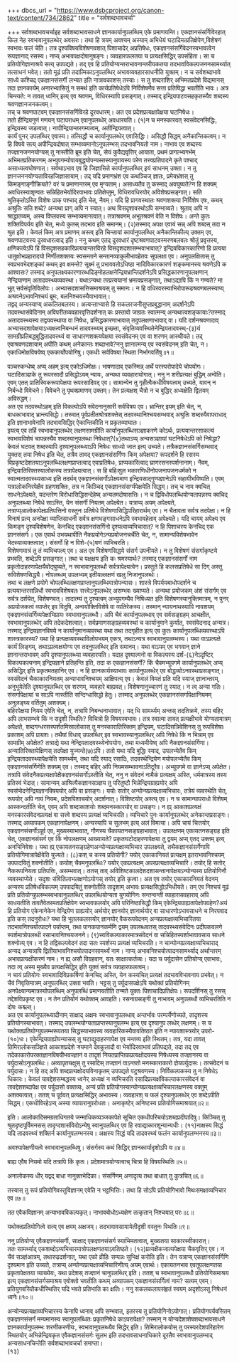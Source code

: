 +++
dbcs_url = "https://www.dsbcproject.org/canon-text/content/734/2862"
title = "सर्वशब्दभावचर्चा"

+++
सर्वशब्दभावचर्चाइह सर्वशब्दाभावसाधने
ज्ञानकार्यानुपलब्धिम् एके प्रमाणयन्ति। एकज्ञानसंसर्गिविरहात्
किल नेह स्वभावानुपलब्धेर् अवसरः। तथा हि त्रयम् अवश्यम् अस्याम् अभिधेयं घटादिमत्प्रतिक्षेपेण,विशेषणं स्वभावः
फलं चेति। तत्र दृश्यविषयविशेषणवशात् पिशाचादेर् अप्रतिषेधः, एकज्ञानसंसर्गिवेदनस्वभावत्वेन
रूपज्ञानाद् रसस्य। नाप्य् अभावपक्षदोषानुषङ्गः। व्यवहारफलतया च प्रत्यक्षसिद्धिर्
उपसंहिता। सा च प्रतियोगिज्ञानाश्रये सत्य् उपपद्यते। तद् एव हि प्रतियोग्यन्तराभावनान्तरीयकतया
तदभावविकल्पजननसामर्थ्यात् तत्साधनं भवेत्। ततो मूढं प्रति तदात्मिकाऽनुपलब्धिर् अभावव्यवहारसाधनीति
युक्तम्। न च सर्वशब्दाभावे
साध्ये कश्चिद् एकज्ञानसंसर्गी लभ्यत इति नात्रावकाशस् तस्याः। स तु शब्दराशिर् अभिमतप्रदेशे विद्यमानस् तदा ज्ञानकार्यम्
अनारभ्यासितुं न समर्थ इति कार्यप्रतिषेधेऽपि निर्विशेषणैव सत्ता प्रतिषिद्धा भवतीति
भावः। अत्र चिन्त्यते: न तावत् ध्वनिर्
इत्य् एव श्रवणम्, विधिरस्यापि प्रसङ्गात्। तस्माद् इन्द्रियपाटवसहकृतस्यैव शब्दस्य श्रवणज्ञानजनकत्वम्।  
तच् च श्रवणपाटवम् एकज्ञानसंसर्गिविरहे दुरवधारम्। अत एव प्रदेशप्रत्यक्षापेक्षया घटनिषेधः।  
ततो हीन्द्रियगुणं गणयन् घटापराधम् एवानुपलब्धेर् अवधारयति। (१)न च मनस्कारवत्
स्वसंवेदनसिद्धिः, इन्द्रियस्य जडत्वात्। नापीन्द्रियान्तरगम्यत्वम्, अतीन्द्रियत्वात्।  
कार्यं पुनर् उपलब्धिर् एवास्य। तत्सिद्धौ च कार्यानुपलब्धेर् एवासिद्धिः। असिद्धौ
सिद्धम् अनैकान्तिकत्वम्। न हि विषये सत्य् अपीन्द्रियदोषात् सम्भाव्यमानोऽनुपलम्भस्
तदभावनियतो नाम। नाभाव एव शब्दस्य
तज्ज्ञानजननयोग्यस् तु नास्तीति ब्रूम इति चेत्, सेयं कुवैद्यवृत्तिर्
आयाता, प्रथमं प्रागल्भ्यगर्भम् अभिमतप्रतिकरणम् अभ्युपगम्योपायबुद्ध्योपन्यस्तस्यानुपायस्य
परेण तत्त्वप्रतिपादने कृते पश्चाद् असाध्यत्वघोषणात्। सर्वथाऽभाव एव हि जिज्ञासिते
कार्यानुपलब्धिर् इयं साधनम् उक्ता। न तु ज्ञानजननयोग्यताविरहजिज्ञासायाम्। तद् यदि
प्रमाणभ्रंश एव कथञ्चिज् ज्ञातः, प्रमेयभ्रंशस् तु किमङ्गाङ्गीक्रियते? वरं च प्रमाणान्तरम्
एव मृग्यताम्। असाध्यतैव तु कस्माद् अवघुष्यते?न हि शक्यम् अवधिरस्याशृण्वतः
सन्निहितभेर्यादिरवाभावः प्रतिक्षेप्तुम्, विधिरावधिरयोर्
अविशेषप्रसङ्गात्। सति श्रुतिकृतोऽस्ति
विशेषः प्राक् पश्चाद् इति चेत्, नैवम्। यदि हि प्रागवस्थातः श्रवणशक्त्या
निर्विशेष एषः, कथम् अश्रुतिः सति शब्दे? अन्यथा प्राग्
अपि न स्यात्। अथ विसदृशावस्थोऽपि सम्भाव्यते। श्रुताव् अपि न श्राद्धातव्यम्, अस्य विप्लवस्य
सम्भाव्यमानत्वात्। तत्राश्रवणम् अभूतश्रवणं वेति न विशेषः। अन्ते कुतः शक्तिविपर्यय
इति चेत्, मध्ये कुतस् तदभाव इति समानम्। (२)तस्माद् अपक्ष एवायं
सन्न् अपि शब्दस् तदा न श्रुत इति। केवलं किम् अत्र प्रमाणम् अस्त्व् इति चिन्तायां
कार्यानुपलब्धिर् अनैकान्तिकीत्य् उक्तम् एव, श्रवणपाटवस्य दुरवधारत्वाद्
इति। ननु कथम् एतद् दुरवधारं
दृष्टश्रवणपाटवस्मरणबलवतः श्रोतुं प्रवृत्तस्य, क्षणिकत्वेऽपि
हि विसदृशसहकारिप्रत्ययान्तरविरहे विसदृशदशासम्भवाभावात्? इन्द्रियविकारकारिणो
हि प्रत्यया धातुक्षोभप्रहारादयो निर्णीतशक्तयः स्वसन्ताने सन्तानव्याकुलीभावहेतवः
सूपलक्षा एव। अनुपलक्षितास् तु स्वप्रभवभेदशङ्कां कथम् इव क्षमन्ते? सूक्ष्मं तु प्रभाववतोऽधिष्ठा
नादिविकारकारणं शङ्कमानस्य श्रवणेऽपि क आश्वासः? तस्माद् अनुपलक्ष्यकारणारब्धदिङ्मोहलक्षनेन्द्रियभ्रान्तिदर्शनेऽपि
प्रसिद्धकारणानुपलक्षणान् नेन्द्रियाणाम् अतादवस्थ्यव्यवस्था। यथाऽन्यथा तत्प्रत्ययानां
भ्रमत्वप्रसङ्गात्, तथाऽद्यापि किं न गण्यते? मा भूत् सर्वसंवृतिविलोपः। अभ्यासदशासत्तिसमाश्रयस्
तु समानः। न हि वधिरवरस्याभिरोपारूढश्रवणबलस्याप्य् अश्रवनेऽभावनिश्चयं ब्रूमः, बलनिश्चयस्यैवाभावात्।  
तद्वद् अन्यस्याप्य् अकलितबलस्य। अत्यन्ताभ्यासे हि सकलरजनीसुप्तप्रबुद्धानाम् अदर्शनेऽपि
तदवस्थासंवेदिनाम् अविपरीतव्यवहारवृत्तिदर्शनात् कः प्रस्तावो जाग्रतः स्वात्मन्य्
अन्यथात्वशङ्कायाः?तस्माद् अतादवस्थ्यस्य
तद्व्यवस्थाया वा निषेधः, प्रसिद्धकारणाभावात् तदुपलक्षणाभावाद् वा। यदि दर्शनश्रवणादाव्
अभ्यासदशापेक्षयाऽध्यक्षत्वनिबन्धनं तादवस्थ्यम् इच्छता, संवृतिव्यवस्थितेनेन्द्रियतादवस्थ्-(३)यं सामग्रीप्रतिबद्धबुद्धितादवस्थ्यं
वा साधारणशक्त्यपेक्षया स्वसंवेदनम् एव वा शरणम् आस्थीयते। तद् एवाश्रवणदशायाम् अपीति
कथम् अनेकान्तः शब्दाभावे?ननु ज्ञानात्मन्य्
एव स्वसंवेदनम् इति चेत्, न। एकाधिमोक्षविषयेष्व्
एककार्योपयोगिषु। एकधीः सर्वविषया
स्थिता निर्भागवर्तिषु॥१॥

पञ्चस्कन्धेष्व्
अप्य् अहम् इत्य् एकोऽधिमोक्षः। भाषणादाव् एकस्मिन्न् अर्थे परस्परोपादेये चोपयोगः।  
घटादिसञ्ज्ञके तु रूपरसादौ प्रसिद्धोऽयम् न्यायः, अन्यथा व्यवहारायोगात्। ननु न शरीप्रत्यक्षं
बुद्धिम् अन्वेति। एवम् एतत् प्रातिस्विकरूपापेक्षया रूपरसादिवद् एव। सामान्येन तु
गृहीत्वैकधीविषयत्वम् उच्यते, यावन् न निर्बन्धो विवेचने। विवेचने तु
पृथक्प्रमाणम् उक्तम्। तेन प्रत्यक्षश् चैत्रो न च बुद्धिर् अध्यक्षेति द्वितयम् अविरुद्धम्।  
अत एव तदवस्थोऽहम् इति विकल्पोऽपि संवेदनानुसारी सर्वविषय एव। भ्रान्तिर् इयम्
इति चेत्, न, बाधकाभावाद् भ्रान्त्यसिद्धेः। तस्मात् पूर्वप्रतीतश्रोत्रशक्तेस् तदवस्थानिश्चयसम्भवाद्
अश्रुतिः शब्दस्यैवापराधाद् इति ज्ञानाभावेनापि तदभावसिद्धिर् ऐकान्तिकीति न प्रकृतव्याघातः।  
इयत्य् एव तर्हि स्वभावानुपलब्धेर् लक्षणसामग्रीति कार्यानुपलब्धिसञ्ज्ञाकरणे कोऽर्थः, प्रत्ययान्तरसाकल्यं
स्वभावविशेषं चापन्नस्यैव शब्दस्यानुपलब्धा निषेधात्?(४)तथाऽप्य् अन्यसञ्ज्ञायां
घटनिषेधेऽपि को निषेद्धा? केवलं घटवत् शब्दस्यापि दृश्यानुपलब्ध्याऽपि निषेधः साध्यो जात इत्य्
उच्यते। तत्रैकज्ञानसंसर्गिसम्भवाद्
युक्तस् तया निषेध इति चेत्, तत्रैव तावद् एकज्ञानसंसर्गिणः किम् अपेक्षया? रूपदर्शने हि रसस्य
विप्रकृष्टदेशतयाऽनुपलब्धिलक्षणप्राप्तत्वाद् एवाप्रतिषेधः, प्राप्यकारित्वाद्
घ्राणरसनस्पर्शनानाम्। नैवम्, इन्द्रियातिरिक्तस्यालोकस्य
तत्रापेक्ष्यत्वात्। स हि बहिःसुल भकारणिधीनोपजनापजनधर्मको न स्वात्मतादवस्थ्यसाध्य
इति तदर्थम् एकज्ञानसंसर्गोऽपेक्ष्यमाण इन्द्रियसाद्गुण्यज्ञानेऽपि सहायीभविष्यति। एवम् यत्रालोकनिरपेक्षैव
ग्रहणशक्तिः, तत्र न किञ्चिद् एकज्ञानसंसर्ग्यपेक्षयेति सिद्धम्। तच् च नाम क्वचित्
साधनेऽपेक्ष्यते, यदन्तरेण विरोधासिद्धिसन्देहेष्व् अन्यतमदोषासत्तिः। न च द्विविधोपलब्धियोग्यतापन्नस्य
क्वचिद् अनुपलब्ध्या निषेधे साऽस्ति, येन संसर्गी नियतम्
अपेक्ष्येत। यत्राप्य् अयम् अपेक्ष्यते, तत्राप्य्आलोकापेक्षप्रतिपत्तिनो
वस्तुनः प्रतिषेधे विशेषणासिद्धिपरिहारार्थम् एव। न चैतावता सर्वत्र तदपेक्षा। न हि
विनाषं प्रत्य् अनपेक्षा व्याप्तिसाधनी सर्वत्र क्षणभङ्गसाधनेऽपि स्वभावहेताव् अपेक्ष्यते। यदि चायम् अपेक्ष्य
एव किमङ्ग दृश्यविशेषणेन, केनचिद् एकज्ञानसंसर्गिनो दृश्यत्वाव्यभिचारात्? न हि पिशाचस्य
केनचिद् एक ज्ञानसंसर्गः। एक एवार्थ उभयथापीति
नैकप्रयोगेऽन्यप्रयोजनचर्चेति चेत्, न, सामान्यविशेषभावेन
भेदस्याव्यक्तत्वात्। संसर्गो हि न विशे-(५)षणं व्यभिचरति।  
विशेषणमात्रं तु तं व्यभिचपत्य् एव। अत एव विशेषणसिद्धये संसर्ग उपनीयते। न तु विशेषणं
संसर्गाकृष्टये प्रभवति, शब्देऽपि प्रसङ्गात्। तथा च पक्षक्षय इति कः श्रमस्यार्थः? तस्माद् एकज्ञानसंसर्गो
नाम प्रकृतोदाहरणापेक्षयैवोद्घुष्यते, न स्वभावानुपलब्धौ
सर्वत्रापेक्ष्यत्वेन। प्रस्तुते हि कलसप्रतिषेधे
सा दिग् अस्तु सविशेषणसिद्ध्यै। नोपलब्धम् उपलभ्यम् इतीयल्लक्षणं खलु निजानुपलब्धेः।  
तथा च लक्षणे प्रयोगे चोपलब्धिलक्षणप्राप्तानुपलब्धिमात्रोपन्यासः। शास्त्रे विपर्ययबाधोपदर्शने
च प्रत्ययान्तरसन्निधौ स्वभावविशेषवतः सत्त्वेऽनुपलब्धेर् असम्भवः ख्याप्यते। अन्यथा
प्रयोजकम् अंशं संसर्गम् एव सर्वत्र दर्शयेत्, विशेषणवत्। तादात्म्यं तु दृश्यत्वम्
अभ्युपगम्यैव निषिध्यत इति विशेषणस्यानुक्तिमात्रम्, न पुनर् अप्रयोजकत्वं
व्याप्तेर् इव विदुषि, अन्वयोक्तिविशेषे वा व्यतिरेकस्य। तस्मान् न्यायनाथस्यापि नावशयम् एकज्ञानसंसर्गिव्यपेक्षाभिप्रायः
स्वभावानुपलब्धौ। अपि चैवं कार्यानुपलब्धाव्
एव सर्वसङ्ग्रहम् आचक्षीत, स्वभावानुपलब्धेर् अपि तदेकदेशत्वात्। सर्वप्रमाणसङ्ग्रहव्यवस्थां च
कार्यानुमाने कुर्यात्, स्वसंवेदनाद् अन्यत्र। तस्माद् इन्द्रियज्ञानविषये
न कार्यानुमानव्यवस्था यथा तथा तदगृहीत इत्य् एव कुतः कार्यानुपलब्धिव्यवस्थाऽपि शास्त्रकारस्य? यथा हि प्रत्यक्षव्यवस्थाविलोपभयम्
एकत्र, तथाऽन्यत्र स्वभावानुपलम्भस्य। यथा वाऽप्रत्यक्षे कार्यं लिङ्गम्, तथाऽप्रत्यक्षयोग्य
एव तदनुपलब्धिर् इति समानम्। यथा वाऽयम् एव भगवान्
ज्ञाने ज्ञानान्तराभावम् अपि दृश्यानुपलब्ध्या व्यवहारयति। यदाह दृश्यात्मनो वा विकल्पस्य
दर्श-(६)नेऽदृष्टिर् विकल्पकल्पनाम्
इन्द्रियज्ञाने प्रतिहन्ति इति, तदा क एकज्ञानसंसर्गी? किं चैवमभ्युपगमे
कार्यानुपलब्धेर् अप्य् असिद्धिर् इति प्रकृतमतहानिर् एव। न हि ज्ञानकार्यस्याभावः
कार्यानुपलब्धेर् एव बोद्धव्योऽनवस्थाप्रसङ्गात्। स्वसंवेदनं चैकाकारनियतम् अन्याभावनिश्चयम् आक्षिपत्य्
एव। केवलं विमतं प्रति यदि स्याज् ज्ञानान्तरम्, अनुभूयेतेति दृश्यानुपलब्धिर्
एव शरणम्, व्यवहारे बाह्यवत्। विशेषणानुच्चारणं
तु स्यात्। न त्व् अन्या गतिः। संसर्गापेक्षायां च साऽपि नास्तीति सन्दिग्धासिद्धो
हेतुः। तस्माद् अनुपलब्धेर् एकज्ञानसंसर्गापेक्षानियमम् अनुलङ्घ्य वर्तितुम् अशक्यम्।  
बहिरपेक्षया नियम
एवेति चेत्, न, तत्रापि निबन्धनाभावात्। यद् धि सामर्थ्यम् अन्तस् तदतिक्रमे, तस्य बहिर् अपि
लाभसम्भवे किं न सदृशी स्थितिः? विचित्रो हि विषयस्वभावः। तत्र स्वात्मा
तावत् प्रत्यक्षीभावे योग्यतामात्रम् अपेक्षते, शब्दगन्धरसस्पर्शतमिस्रालोकास्
तु मनस्कारातिरिक्तम् इन्द्रियम्, घटादिसन्निवेशिनस् तु रूपविशेषाः प्रकाशम्
अपि प्रायशः। तथैषां विधाव् उपलब्धिर् इव स्वभावस्यानुपलब्धिर् अपि निषेधे किं न भिन्नाम्
एव सामग्रीम् अपेक्षेत? तत्राद्ये यथा नेन्द्रियतादवस्थ्येनोपयोगः, तथा मध्यमीयेष्व्
अपि नैकज्ञानसंसर्गिणा। अन्यातिरिक्तापेक्षिणस् तदपेक्षा युज्यन्ते(७)ऽपि। ततो यथा यदि
बुद्धिः स्याद्, उपलभ्येतैव किम् इन्द्रियतादवस्थ्यापेक्षयेति सामर्थ्यम्, तथा यदि स्याद्
रसादिः, तदवस्थेन्द्रियेण मयोपलभ्येतैव किम् एकज्ञानसंसर्गिणेति शक्यम् एव। तस्माद्
बहिर् अपि नियमसम्भावनाऽतिदूरैव। अभ्युपगमे वा ज्ञानेऽप्य् अपेक्षेत। तत्रापि संवेदनैकप्रत्यक्षापेक्षैकज्ञानसंसर्गोऽस्तीति
चेत्, ननु न संवेदनं नामैकं प्रत्यक्षम् अस्ति, धर्ममात्रस्य तस्य
प्रतिस्वं भेदात्। सामान्यम् आश्रित्यैकज्ञानसञ्ज्ञय तु परितुष्टौ भिन्नेन्द्रियग्राह्ययोर्
अपि स्वसंप्वेदनेन्द्रियज्ञानविषययोर् अपि वा प्रसङ्गः। ययोः सतोर् अन्योन्यप्रत्यक्षाव्यभिचारः, तत्रेयं व्यवस्थेति
चेत्, रूपयोर् अपि नायं नियमः, प्रदेशपिशाचयोर्
अदर्शनात्। विशिष्टयोर् अस्त्य् एव। न च सामान्यापराधो विशेषम् आस्कन्दतीति चेत्, एवम् अपि शब्दाकाशयोः
शब्दमनस्कारयोर् वा प्रसङ्गः। न ह्य् आकाशप्रत्यक्षं मनस्कारसंवेदनप्रत्यक्षं वा सत्त्वे
शब्दस्य प्रत्यक्षं व्यभिचरति। व्यभिचारे पुनः कार्यानुपलब्धेर् अनेकान्तप्रसङ्गः।  
तस्माद् अव्यापकम् एकज्ञानापेक्षणम्। अन्यस्यापि च सुलभम् इत्य् अलं विमत्या। अपि चायं चित्तयोर्
एकज्ञानसंसर्गोऽपूर्व एव, मुख्यस्याभावात्, गौणस्य चैकायतनसङ्ग्रहाभावात्। उपलक्षणम् एकायतनसङ्ग्रह
इति चेत्, एकज्ञानसंसर्ग एव किं नोपलक्षणम् आख्यायते? प्रकृतघटोदाहरणापेक्षया
तु द्वयम् अप्य् एतद् उक्तम् इत्य् अनभिनिवेशः। यथा ह्य् एकायतनसङ्ग्रहेणअन्योन्यप्रत्यक्षाव्यभिचार
उपलक्ष्यते, तथैकज्ञानसंसर्गेणापि प्रतियोगिमात्रापेक्षैवेति युज्यते। (८)कश् च कस्य प्रतियोगी? ययोर् एकाकानियतं
प्रत्यक्षम् इतराभावनिश्चयम् उपपादयितुं शक्नोतीति। कयोश् चैवमनुपलब्धिः? ययोर् एकप्रत्यक्षम्
अपरप्रत्यक्षाव्यभिचारि। तयोर् हि सतोर् नैकरूपनियता प्रतिपत्तिः, असम्भवात्। ततस्
ताव् अविशिष्टकालदेशदशासन्तानापेक्षयऽन्योन्यस्य प्रतियोगिनौ व्यवस्थाप्येते। सदृशः
संवितिलाभलक्षणोऽयोगस् तयोर् इति कृत्वा। अत एव तयोर् एकाकारनियतं वेदनम् अन्यस्य प्रतिषेधविकल्पम्
उपपादयितुं शक्नोतीति तादृशाम् अभावः प्रत्यक्षसिद्धोऽभिधीयते। तम् एव निश्चयं मूढं
प्रति प्रतियोग्युपलम्भस्वभावानुपलब्धिर् उपलब्धियोग्यता युगयोगिनः सन्तन्वन्ती व्याहारव्यवहाराव्
अपि साधयतीति तावतैवेतरमतप्रतिक्षेपेण स्वभावफलयोर् अपि परिनिष्ठासिद्धौ किम् एकेन्द्रियग्राह्यतापेक्षोपग्रहेण?अयं हि प्रतियोग
एकेनानेकेन वेन्द्रियेण ग्राह्ययोर् अर्थयोर् ज्ञानयोर् ज्ञानार्थयोर् वा साधारणोऽभावसाधने
च निरपवाद इति कस् तदनुरोधः? यथा हि भूतलकलसयोर् ज्ञानयोर् वैकरूपवेदनम्
अन्यप्रत्यक्षाव्यभिचारितया तदभावनिश्चयोत्पादने पर्याप्तम्, तथा पानकपानकर्मणि द्वयम् उपलब्धवतस् तादवस्थ्यसंवेदिनः
प्रदीपकवलने स्पर्शमात्रोपलब्धी रसाभावनिश्चयजनने। (९)स्वविकल्पाकारमात्रसंवेदनं
वा सन्निहितस्पर्शाभावावसाय साधने शक्नोत्य् एव। न हि तद्विकल्पवेदनं तदा सतः स्पर्शस्य
प्रत्यक्षं व्यभिचरति। न चान्योन्यप्रत्यक्षाव्यभिचाराद्
अन्यद् अन्यत्रापि द्वितीयाभावनिश्चयोत्पादनसामर्थ्यं नाम। नाप्य् अभावनिश्चयोत्पादनसामर्थ्याद्
अर्थान्तरम् अभावप्रत्यक्षीकरणं नाम। न ह्य् असौ विग्रहवान्, यतः साक्षात्कर्तव्यः। यदा च पर्युदासेन
प्रतियोग्य् एवाभावः, तदा त्व् अस्य मुख्यैव प्रत्यक्षसिद्धिर् इति युक्तं सर्वत्र व्यवहारफलत्वम्।  
न चायं प्रतियोगः स्वभावादिविप्रकर्षिणां केनचिद् अस्ति, येन कस्यचित् प्रत्यक्षं
तदभावविभावनाय प्रभवेत्। न चैवं निवृत्तिमात्रम् अनुपलब्धिर् उक्ता भवति। भट्टस् तु पर्युदासपक्षेऽपि
यथोक्तं प्रतियोगिनम् अनपेक्ष्यान्यमात्रस्योपलब्धिम् अनुपलब्धिं प्रमाणयतीति तन्मते
युक्तः पिशाचादिप्रतिक्षेपः। रूपदर्शिनस् तु रसस् तद्देशविप्रकृष्ट एव। न तेन प्रतियोगं
यथोक्तम् आवहति। रसनाग्रसङ्गी तु नाभावम् अनुपलब्धौ व्यभिचरतिति न दोषः कश्च्ल्त्।  
अत एव कार्यानुपलब्ध्यादीनाम् साक्षाद् अक्षमः स्वभावानुपलब्धाव् अन्तर्भावः परम्पर्येणोच्यते, तादृशस्य प्रतियोगस्याभावत्। तस्माद् उपलम्भयोग्यताप्राप्तस्यानुपलम्भ
इत्य् एव दृश्यानुप लब्धेर् लक्षणम्। स च यथोक्तप्रतियोग्युपलम्भरूपतया सिद्धस्याभावस्य
व्यवहारिकस्यैवावतिष्ठत इति न न्यायशास्त्रयोर् उपरो-(१०)धः। एकेन्द्रियग्राह्योपन्यासस्
तु घटाद्युदाहरणापेक्ष एव मन्तव्य इति स्थितम्। तत्र, यदा तावत् तिमिरालोकसञ्ज्ञिते
आकाशप्रदेशे ऱ्श्यमाने देवकुलादौ वा भेर्यादिरवाभावं प्रतिपद्यते, तदा तद् एव तदेकाकारोपरक्तज्ञानविषयीभवज्ज्ञानं
व तादृशं नियतप्राप्तिकप्रत्यक्षोदयस्य निषेध्यस्य तज्ज्ञानस्य वा पर्युदासोऽनुपलब्धिः। अव्यापृतचक्षुस्
तु रसादिस् तज्ज्ञानं वाऽन्ततो मनस्काराकारो ज्ञेयपर्युदासः। तत्संवेदनं च पर्युदासः। न हि तद् अपि शब्दप्रत्यक्षोदयविनाकृतम्
उपपद्यते पटुश्रवणस्य। निर्विकल्पकस्य तु न निषेधेऽ धिकारः। केवलं यावद्देशसम्बद्धस्य
ध्वनेर् अध्यक्षं न व्यभिचरति रसादिप्रत्यक्षंविकल्पाकारसंवेदनं
वा तावद्देशशब्दापेक्ष एव पर्युदासो वक्तव्यः, अन्यं प्रति प्रतियोगस्यान्योन्यप्रत्यक्षाव्यभिचारलक्षणस्य
वक्तुम् अशक्यत्वात्। ततश् च पूर्ववत् प्रत्यक्षसिद्धिर् अभावस्य। व्यवहारश् च फलं
दृश्यानुपलब्धेर् एव शब्देऽपीति सिद्धम्। एकधीविरहेऽप्य्
अस्या व्यापारानुपरोधतः। अनाकृष्टेर् अनिष्टस्य
प्रतियोगिसमाश्रयात्॥२॥

इति। आलोकादिसमग्रताधिगतये
जन्माधिकव्यञ्जकापेक्षे सूचित एकधीपरिचयोऽशब्दप्रदीपादिषु। किञ्चित् तु श्रुतदृष्टपूर्विमनसस्
तादृग्दशासंविदोऽन्येषु स्वानुपलब्धिर् एव हि रवाद्याकारशून्यान्यधीः। (११)नाक्षस्य सिद्धं
यदि तादवस्थ्यं शक्तिर्न कार्यानुपलम्भनस्य। अक्षस्य सिद्धं
यदि तादवस्थ्यं फलंन कार्यानुपलम्भनस्य॥३॥

अवश्यापेक्षणीयत्वे
स्वभावानुपलब्धिषु। संसर्गस्य कथं सिद्धिर्
ज्ञानकार्यादृशोऽपि वः॥४॥

बाह्य एवैष नियमो
यदि तत्रापि किं कृतः। प्रदेशमात्रयोग्यत्वाच्
चित्रा हि विषयस्थितिः॥५॥

अनालोकस्य धीर्
यद्वद् बाधा नानुक्तभेदिका। संसर्गिणम् अनादृत्य
तथा बाधात् तु कुत्रचित्॥६॥

तस्यास् तु रूपं
प्रतियोगिवस्तुविज्ञानम् एवेति न भट्टभित्तिः। तथा हि सोऽपि प्रतियोगिभावो
मिथःसमक्षाव्यभिचार
एव॥७॥

तत एवैकविज्ञानम्
अन्याभावविकल्पकृत्। नाभावबोधोऽध्यक्षेण
तत्कृतान् निश्चयात् परः॥८॥

यथोक्तप्रतियोगित्वे
सत्य् एव क्षमम् अक्षजम्। तदभावावसायायेतीदृशी
वस्तुनः स्थितिः॥९॥

ननु प्रतियोग्य्
एवैकज्ञानसंसर्गी, साक्षाद् एकज्ञानसंसर्ग स्याभिमतत्वात्, मुख्यतया साकारस्वीकारात्।  
ततः सामर्थ्याद् एकशब्दोऽव्यभिचारमात्रोपलक्षणतयाऽवतिष्ठते। (१२)प्रत्यक्षैकजात्यपेक्षया
चैकवृत्तिर् एव। न चैवं सञ्ज्ञंआत्रम्, तथारुढदर्शनात्, यथा एको व्रीहिः
सम्पन्नः सुभिक्षं करोति इति। तेन यत्राप्य् एकज्ञानसंसर्गिणि दृश्यमान इति उच्यते, तत्राप्य् अन्योन्यप्रत्यक्षाव्यभिचारिणीत्य्
अयम् एवार्थः। एकायतनभाव एवतूपलक्षणतया प्रकृतापेक्षतया
व्याख्येयः, यथा प्रदेशस् तज्ज्ञानं चानुपलब्धिर् इति। ततश् च स्वभावानुपलब्धौ प्रतियोगिसमाश्रय
इत्य् एकज्ञानसंसर्गसमाश्रय एवोक्तो भवतीति कथम् अव्यापकम् एकज्ञानसंसर्गित्वं नाम? सत्यम् एवम्। प्रतियुगवसितैकधीस्थितिर्
यदि भवते प्रतिभाति का क्षतिः। ननु सकलकलापसंहृतं
स्वयम् अदृशोऽस्तु निषेधनं ध्वनेः॥१०॥

अन्योन्यप्रत्यक्षाव्यभिचारस्य
केनापि ध्वनाव् अपि सम्भवात्, इतरस्य तु प्रतियोगिनोऽयोगात्। प्रतियोगपर्यवसितम्
एकज्ञानसंसर्गं मन्यमानस्य स्वानुपलब्धितः प्रकृतनिषेधे काऽपरापेक्षा? तस्मान् न योग्यदेशाशेषशब्दाभावसाधने
ज्ञानकार्यानुपलम्भः शरणीकरणीयः, स्वभावानुपलब्ध्यैव सिद्धेर् इति। तिमिरालोकयोस्
तु परस्परदेशपरिहारेण स्थितयोर् अभिन्नेन्द्रियकृत एवैकज्ञानसंसर्गः सुलभ इति तदभावसाधनाधिकारे
दूरतैव स्वभावानुपलम्भाद् अन्यसाधनचिन्तेति सर्वशब्दाभावचर्चा समाप्ता।  
(१३)

